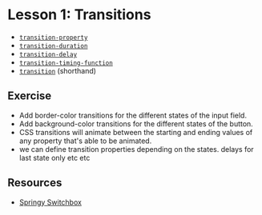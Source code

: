 # Lesson 1: Transitions

- [`transition-property`](https://developer.mozilla.org/en-US/docs/Web/CSS/transition-property)
- [`transition-duration`](https://developer.mozilla.org/en-US/docs/Web/CSS/transition-duration)
- [`transition-delay`](https://developer.mozilla.org/en-US/docs/Web/CSS/transition-delay)
- [`transition-timing-function`](https://developer.mozilla.org/en-US/docs/Web/CSS/transition-timing-function)
- [`transition`](https://developer.mozilla.org/en-US/docs/Web/CSS/transition) (shorthand)


## Exercise

- Add border-color transitions for the different states of the input field.
- Add background-color transitions for the different states of the button.
- CSS transitions will animate between the starting and ending values of any property that's able to be animated.
- we can define transition properties depending on the states. delays for last state only etc etc

## Resources

- [Springy Switchbox](https://codepen.io/team/keyframers/pen/JVdxzz)
